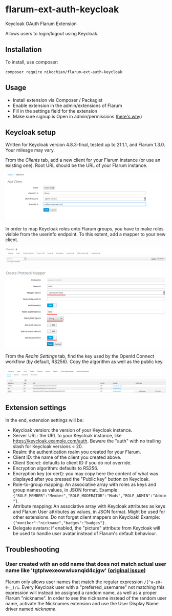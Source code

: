# flarum-ext-auth-keycloak

Keycloak OAuth Flarum Extension

Allows users to login/logout using Keycloak.

## Installation

To install, use composer:
```
composer require nikochian/flarum-ext-auth-keycloak
```
## Usage
* Install extension via Composer / Packagist
* Enable extension in the admin/extensions of Flarum
* Fill in the settings field for the extension
* Make sure signup is Open in admin/permissions ([here's why](https://github.com/nikochian/flarum-ext-auth-keycloak/issues/22))

## Keycloak setup

Written for Keycloak version 4.8.3-final, tested up to 21.1.1, and Flarum 1.3.0. Your mileage may vary.

From the _Clients_ tab, add a new client for your Flarum instance (or use an existing one). Root URL should be the URL of your Flarum instance.

![Add Keycloak client](https://github.com/nikochian/flarum-ext-auth-keycloak/raw/main/images/keycloak-add-client.png "Add Keycloak client")

In order to map Keycloak roles onto Flarum groups, you have to make roles visible from the userinfo endpoint. To this extent, add a mapper to your new client.

![Create Keycloak mapper](https://github.com/nikochian/flarum-ext-auth-keycloak/raw/main/images/keycloak-create-mapper-1.png "Create Keycloak mapper")

![Add role mapper to Keycloak client](https://github.com/nikochian/flarum-ext-auth-keycloak/raw/main/images/keycloak-create-mapper-2.png "Add role mapper to Keycloak client")

From the _Realm Settings_ tab, find the key used by the OpenId Connect workflow (by default, RS256). Copy the algorithm as well as the public key.

![Find Keycloak keys](https://github.com/nikochian/flarum-ext-auth-keycloak/raw/main/images/keycloak-find-keys.png "Find Keycloak keys")

## Extension settings

In the end, extension settings will be:
* Keycloak version: the version of your Keycloak instance.
* Server URL: the URL to your Keycloak instance, like https://keycloak.example.com/auth. Beware the "auth" with no trailing slash for Keycloak versions < 20.
* Realm: the authentication realm you created for your Flarum.
* Client ID: the name of the client you created above.
* Client Secret: defaults to client ID if you do not override.
* Encryption algorithm: defaults to RS256.
* Encryption key (or cert): you may copy here the content of what was displayed after you pressed the "Public key" button on Keycloak.
* Role-to-group mapping: An associative array with roles as keys and group names as values, in JSON format. Example: `{"ROLE_MEMBER":"Member","ROLE_MODERATOR":"Mods","ROLE_ADMIN":"Admin"}`.
* Attribute mapping: An associative array with Keycloak attributes as keys and Flarum User attributes as values, in JSON format. Might be used for other extensions. Do not forget client mappers on Keycloak! Example: `{"moniker":"nickname","badges":"badges"}`.
* Delegate avatars: if enabled, the "picture" attribute from Keycloak will be used to handle user avatar instead of Flarum's default behaviour.

## Troubleshooting

### User created with an odd name that does not match actual user name like 'tgtplwexeowwluxnqid4cjgw' ([original issue](https://github.com/nikochian/flarum-ext-auth-keycloak/issues/21))

Flarum only allows user names that match the regular expression `/[^a-z0-9-_]/i`.
Every Keycloak user with a "preferred_username" not matching this expression will instead be assigned a random name, as well as a proper Flarum "nickname".
In order to see the nickname instead of the random user name, activate the Nicknames extension and use the User Display Name driver named _nickname_.
